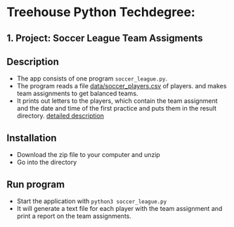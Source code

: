 # Treehouse Python Techdegree:
## 1. Project: Soccer League Team Assigments

## Description
- The app consists of one program `soccer_league.py`.
- The program reads a file [data/soccer_players.csv](data/soccer_players.csv) of players.
and makes team assignments to get balanced teams.
- It prints out letters to the players, which contain the team assignment and the date and time of the first practice and puts them in the result directory.
[detailed description](docs/assigment.md)

## Installation
- Download the zip file to your computer and unzip
- Go into the directory

## Run program
- Start the application with `python3 soccer_league.py`
- It will generate a text file for each player with the team assignment and print a report on the team assignments.
